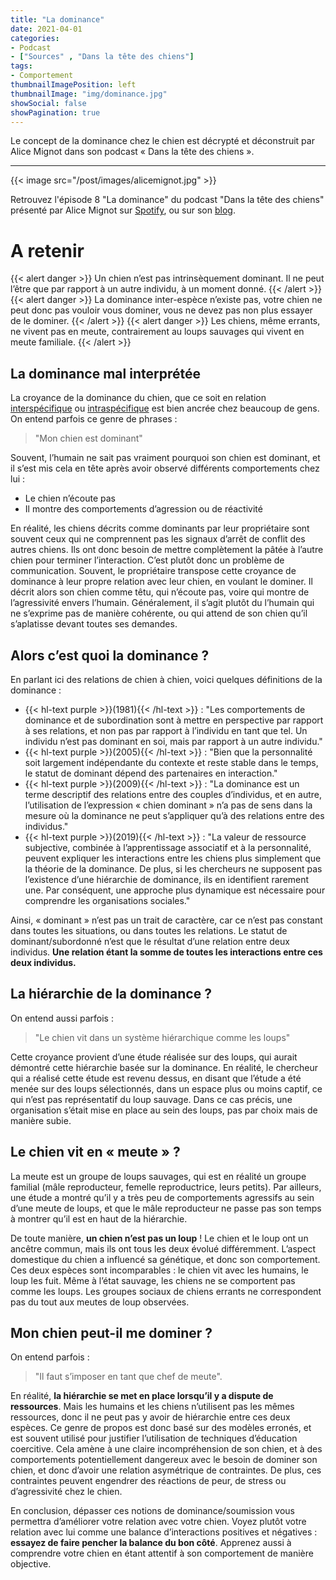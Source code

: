 ```yaml
---
title: "La dominance"
date: 2021-04-01
categories:
- Podcast
- ["Sources" , "Dans la tête des chiens"]
tags:
- Comportement
thumbnailImagePosition: left
thumbnailImage: "img/dominance.jpg"
showSocial: false
showPagination: true
---
```


Le concept de la dominance chez le chien est décrypté et déconstruit par Alice Mignot dans son podcast « Dans la tête des chiens ».
<!--more-->
---
{{< image src="/post/images/alicemignot.jpg" >}}

Retrouvez l'épisode 8 "La dominance" du podcast "Dans la tête des chiens" présenté par Alice Mignot sur [Spotify](https://open.spotify.com/episode/631POHPOU3UUHhgfSXLmJl?si=a1cfffbe00784f06), ou sur son [blog](https://comportementcanin.blog/2021/04/29/episode-8-la-dominance/).

# A retenir
{{< alert danger >}}
Un chien n’est pas intrinsèquement dominant. Il ne peut l’être que par rapport à un autre individu, à un moment donné.
{{< /alert >}}
{{< alert danger >}}
La dominance inter-espèce n’existe pas, votre chien ne peut donc pas vouloir vous dominer, vous ne devez pas non plus essayer de le dominer.
{{< /alert >}}
{{< alert danger >}}
Les chiens, même errants, ne vivent pas en meute, contrairement au loups sauvages qui vivent en meute familiale.
{{< /alert >}}


## La dominance mal interprétée

La croyance de la dominance du chien, que ce soit en relation [interspécifique](https://www.leblogcanin.fr/2022/vocabulaire/) ou [intraspécifique](https://www.leblogcanin.fr/2022/vocabulaire/) est bien ancrée chez beaucoup de gens.  
On entend parfois ce genre de phrases :

> "Mon chien est dominant"

Souvent, l’humain ne sait pas vraiment pourquoi son chien est dominant, et il s’est mis cela en tête après avoir observé différents comportements chez lui :
-	Le chien n’écoute pas
-	 Il montre des comportements d’agression ou de réactivité  

En réalité, les chiens décrits comme dominants par leur propriétaire sont souvent ceux qui ne comprennent pas les signaux d’arrêt de conflit des autres chiens. Ils ont donc besoin de mettre complètement la pâtée à l’autre chien pour terminer l’interaction. C’est plutôt donc un problème de communication.
Souvent, le propriétaire transpose cette croyance de dominance à leur propre relation avec leur chien, en voulant le dominer. Il décrit alors son chien comme têtu, qui n’écoute pas, voire qui montre de l’agressivité envers l’humain. Généralement, il s’agit plutôt du l’humain qui ne s’exprime pas de manière cohérente, ou qui attend de son chien qu’il s’aplatisse devant toutes ses demandes.

## Alors c’est quoi la dominance ?

En parlant ici des relations de chien à chien, voici quelques définitions de la dominance :  

- {{< hl-text purple >}}(1981){{< /hl-text >}} : "Les comportements de dominance et de subordination sont à mettre en perspective par rapport à ses relations, et non pas par rapport à l’individu en tant que tel. Un individu n’est pas dominant en soi, mais par rapport à un autre individu."  
- {{< hl-text purple >}}(2005){{< /hl-text >}} : "Bien que la personnalité soit largement indépendante du contexte et reste stable dans le temps, le statut de dominant dépend des partenaires en interaction."  
- {{< hl-text purple >}}(2009){{< /hl-text >}} : "La dominance est un terme descriptif des relations entre des couples d’individus, et en autre, l’utilisation de l’expression « chien dominant » n’a pas de sens dans la mesure où la dominance ne peut s’appliquer qu’à des relations entre des individus."   
-	{{< hl-text purple >}}(2019){{< /hl-text >}} : "La valeur de ressource subjective, combinée à l’apprentissage associatif et à la personnalité, peuvent expliquer les interactions entre les chiens plus simplement que la théorie de la dominance. De plus, si les chercheurs ne supposent pas l’existence d’une hiérarchie de dominance, ils en identifient rarement une. Par conséquent, une approche plus dynamique est nécessaire pour comprendre les organisations sociales."

Ainsi, « dominant » n’est pas un trait de caractère, car ce n’est pas constant dans toutes les situations, ou dans toutes les relations. Le statut de dominant/subordonné n’est que le résultat d’une relation entre deux individus. **Une relation étant la somme de toutes les interactions entre ces deux individus.**

## La hiérarchie de la dominance ?

On entend aussi parfois :  
> "Le chien vit dans un système hiérarchique comme les loups" 

Cette croyance provient d’une étude réalisée sur des loups, qui aurait démontré cette hiérarchie basée sur la dominance. 
En réalité, le chercheur qui a réalisé cette étude est revenu dessus, en disant que l’étude a été menée sur des loups sélectionnés, dans un espace plus ou moins captif, ce qui n’est pas représentatif du loup sauvage. Dans ce cas précis, une organisation s’était mise en place au sein des loups, pas par choix mais de manière subie.

## Le chien vit en « meute » ?

La meute est un groupe de loups sauvages, qui est en réalité un groupe familial (mâle reproducteur, femelle reproductrice, leurs petits). Par ailleurs, une étude a montré qu’il y a très peu de comportements agressifs au sein d’une meute de loups, et que le mâle reproducteur ne passe pas son temps à montrer qu’il est en haut de la hiérarchie.  

De toute manière, **un chien n’est pas un loup** ! Le chien et le loup ont un ancêtre commun, mais ils ont tous les deux évolué différemment. L’aspect domestique du chien a influencé sa génétique, et donc son comportement. Ces deux espèces sont incomparables : le chien vit avec les humains, le loup les fuit.
Même à l’état sauvage, les chiens ne se comportent pas comme les loups. Les groupes sociaux de chiens errants ne correspondent pas du tout aux meutes de loup observées.

## Mon chien peut-il me dominer ?

On entend parfois :  
> "Il faut s’imposer en tant que chef de meute".  

En réalité, **la hiérarchie se met en place lorsqu’il y a dispute de ressources**. Mais les humains et les chiens n’utilisent pas les mêmes ressources, donc il ne peut pas y avoir de hiérarchie entre ces deux espèces. 
Ce genre de propos est donc basé sur des modèles erronés, et est souvent utilisé pour justifier l’utilisation de techniques d’éducation coercitive. Cela amène à une claire incompréhension de son chien, et à des comportements potentiellement dangereux avec le besoin de dominer son chien, et donc d’avoir une relation asymétrique de contraintes. De plus, ces contraintes peuvent engendrer des réactions de peur, de stress ou d’agressivité chez le chien.  

En conclusion, dépasser ces notions de dominance/soumission vous permettra d’améliorer votre relation avec votre chien. Voyez plutôt votre relation avec lui comme une balance d’interactions positives et négatives : **essayez de faire pencher la balance du bon côté**. Apprenez aussi à comprendre votre chien en étant attentif à son comportement de manière objective.

